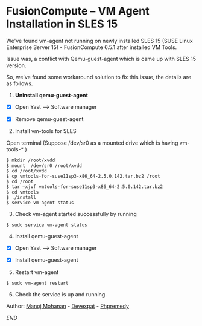 # FusionCompute – VM Agent Installation in SLES 15

We've found vm-agent not running on newly installed SLES 15 (SUSE Linux Enterprise Server 15) - FusionCompute 6.5.1 after installed VM Tools.

Issue was, a conflict with Qemu-guest-agent which is came up with SLES 15 version.

So, we've found some workaround solution to fix this issue, the details are as follows.


1. **Uninstall qemu-guest-agent**

	
- [x] Open Yast --> Software manager 
- [x] Remove qemu-guest-agent


2. Install vm-tools for SLES 

Open terminal (Suppose /dev/sr0 as a mounted drive which is having vm-tools-* )
```
$ mkdir /root/xvdd
$ mount  /dev/sr0 /root/xvdd   
$ cd /root/xvdd
$ cp vmtools-for-suse11sp3-x86_64-2.5.0.142.tar.bz2 /root
$ cd /root
$ tar –xjvf vmtools-for-suse11sp3-x86_64-2.5.0.142.tar.bz2
$ cd vmtools
$ ./install
$ service vm-agent status
```


3. Check vm-agent started successfully by running 

`$ sudo service vm-agent status`


4. Install qemu-guest-agent 

- [x] Open Yast --> Software manager
- [x] Install qemu-guest-agent


5. Restart vm-agent 

`$ sudo vm-agent restart`

6. Check the service is up and running.


Author: [Manoj Mohanan](mail-to:manojmohanan.kollam@gmail.com) - [Devexpat](https://devexpat.com) - [Phpremedy](https://phpremedy.com)


*END*
